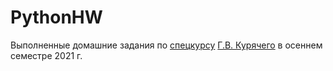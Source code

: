 # PythonHW
Выполненные домашние задания по <a href="https://uneex.org/LecturesCMC/PythonIntro2021">спецкурсу</a> <a href="https://uneex.org/FrBrGeorge">Г.В. Курячего</a> в осеннем семестре 2021 г.
